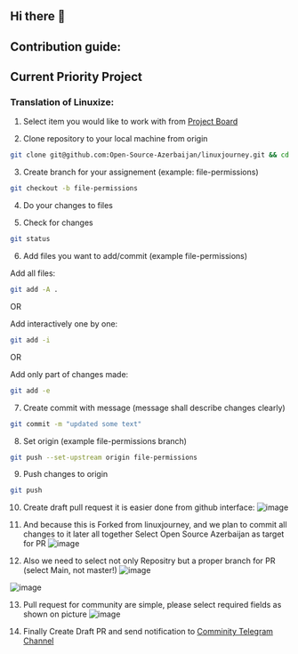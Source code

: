 ## Hi there 👋

<!--

**Here are some ideas to get you started:**

🙋‍♀️ A short introduction - what is your organization all about?
🌈 Contribution guidelines - how can the community get involved?
👩‍💻 Useful resources - where can the community find your docs? Is there anything else the community should know?
🍿 Fun facts - what does your team eat for breakfast?
🧙 Remember, you can do mighty things with the power of [Markdown](https://docs.github.com/github/writing-on-github/getting-started-with-writing-and-formatting-on-github/basic-writing-and-formatting-syntax)
-->


## Contribution guide:


## Current Priority Project

### Translation of Linuxize: 

1. Select item you would like to work with from [Project Board](https://github.com/orgs/Open-Source-Azerbaijan/projects/1)

2. Clone repository to your local machine from origin

``` bash
git clone git@github.com:Open-Source-Azerbaijan/linuxjourney.git && cd linuxjourney
```

3. Create branch for your assignement (example: file-permissions)

```bash
git checkout -b file-permissions
```

4. Do your changes to files

5. Check for changes
```bash
git status
```

6. Add files you want to add/commit (example file-permissions)

Add all files:
```bash
git add -A .
```
OR

Add interactively one by one:
```bash
git add -i
```

OR

Add only part of changes made:
```bash
git add -e
```

7. Create commit with message (message shall describe changes clearly)
```bash
git commit -m "updated some text"
```

8. Set origin (example file-permissions branch)

```bash
git push --set-upstream origin file-permissions 
```

9. Push changes to origin 
```bash
git push
```

10. Create draft pull request
it is easier done from github interface:
![image](https://user-images.githubusercontent.com/31799546/229173592-b6d91638-cd4f-484b-acb7-f031c37bee30.png)


11. And because this is Forked from linuxjourney, and we plan to commit all changes to it later all together
Select Open Source Azerbaijan as target for PR
![image](https://user-images.githubusercontent.com/31799546/229174324-12170f19-9584-4285-a5a2-87918b685f66.png)


12. Also we need to select not only Repositry but a proper branch for PR (select Main, not master!)
![image](https://user-images.githubusercontent.com/31799546/229174556-a0ef875c-c7a5-484f-9316-401f83078a55.png)

![image](https://user-images.githubusercontent.com/31799546/229174668-d8344988-32c8-44ff-a488-d822c92314e3.png)

13. Pull request for community are simple, please select required fields as shown on picture
![image](https://user-images.githubusercontent.com/31799546/229175284-397b2ce3-6fe6-4b51-be06-3a6656d6e834.png)

14. Finally Create Draft PR and send notification to [Comminity Telegram Channel](https://t.me/+hqW8eL7064VhNmJi)

